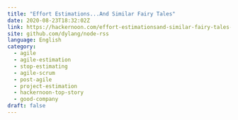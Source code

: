 ```yaml
---
title: "Effort Estimations...And Similar Fairy Tales"
date: 2020-08-23T18:32:02Z
link: https://hackernoon.com/effort-estimationsand-similar-fairy-tales-0r2d3xdx?source=rss&utm_medium=RSS&utm_source=news.12bit.vn
site: github.com/dylang/node-rss
language: English
category:
  - agile
  - agile-estimation
  - stop-estimating
  - agile-scrum
  - post-agile
  - project-estimation
  - hackernoon-top-story
  - good-company
draft: false
---
```

